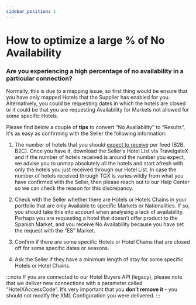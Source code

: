 ```yaml
---
sidebar_position: 1
---
```


# How to optimize a large % of No Availability

### Are you experiencing a high percentage of no availability in a particular connection?

Normally, this is due to a mapping issue, so first thing would be ensure that you have only mapped Hotels that the Supplier has enabled for you. Alternatively, you could be requesting dates in which the hotels are closed or it could be that you are requesting Availability for Markets not allowed for some specific Hotels.

Please find below a couple of **tips** to convert “No Availability” to “Results”, it's as easy as confirming with the Seller the following information:

1. The number of hotels that you should [expect to receive](https://knowledge.travelgate.com/content-issues) per feed (B2B, B2C). Once you have it, download the Seller's Hotel List via TravelgateX and if the number of hotels received is around the number you expect, we advise you to unmap absolutely all the hotels and start afresh with only the hotels you just received through our Hotel List.
In case the number of hotels received through TGX is varies wildly from what you have confirmed with the Seller, then please reach out to our Help Center so we can check the reason for this discrepancy.
1. Check with the Seller whether there are Hotels or Hotels Chains in your portfolio that are only Available to specific Markets or Nationalities. If so, you should take this into account when analysing a lack of availability. Perhaps you are requesting a hotel that doesn’t offer product to the Spanish Market, and you receive No Availability because you have set the request with the “ES” Market.

1. Confirm if there are some specific Hotels or Hotel Chains that are closed off for some specific dates or seasons.

1. Ask the Seller if they have a mínimum length of stay for some specific Hotels or Hotel Chains.


:::note
If you are connected to our Hotel Buyers API (legacy), please note that we deliver new connections with a parameter called “HotelXAccessCode”. It’s very important that you **don’t remove it** - you should not modify the XML Configuration you were delivered.
:::
